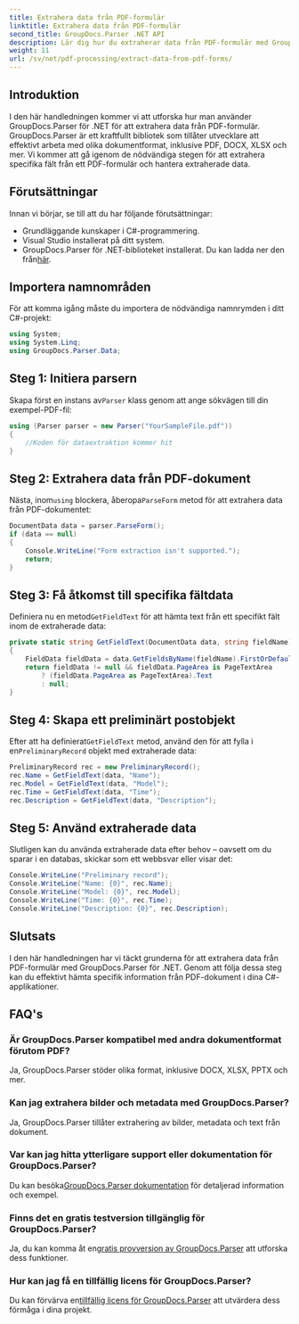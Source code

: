 ```yaml
---
title: Extrahera data från PDF-formulär
linktitle: Extrahera data från PDF-formulär
second_title: GroupDocs.Parser .NET API
description: Lär dig hur du extraherar data från PDF-formulär med GroupDocs.Parser för .NET. Steg-för-steg guide med kodexempel och vanliga frågor.
weight: 11
url: /sv/net/pdf-processing/extract-data-from-pdf-forms/
---
```

## Introduktion
I den här handledningen kommer vi att utforska hur man använder GroupDocs.Parser för .NET för att extrahera data från PDF-formulär. GroupDocs.Parser är ett kraftfullt bibliotek som tillåter utvecklare att effektivt arbeta med olika dokumentformat, inklusive PDF, DOCX, XLSX och mer. Vi kommer att gå igenom de nödvändiga stegen för att extrahera specifika fält från ett PDF-formulär och hantera extraherade data.
## Förutsättningar
Innan vi börjar, se till att du har följande förutsättningar:
- Grundläggande kunskaper i C#-programmering.
- Visual Studio installerat på ditt system.
- GroupDocs.Parser för .NET-biblioteket installerat. Du kan ladda ner den från[här](https://releases.groupdocs.com/parser/net/).

## Importera namnområden
För att komma igång måste du importera de nödvändiga namnrymden i ditt C#-projekt:
```csharp
using System;
using System.Linq;
using GroupDocs.Parser.Data;
```
## Steg 1: Initiera parsern
 Skapa först en instans av`Parser` klass genom att ange sökvägen till din exempel-PDF-fil:
```csharp
using (Parser parser = new Parser("YourSampleFile.pdf"))
{
    //Koden för dataextraktion kommer hit
}
```
## Steg 2: Extrahera data från PDF-dokument
 Nästa, inom`using` blockera, åberopa`ParseForm` metod för att extrahera data från PDF-dokumentet:
```csharp
DocumentData data = parser.ParseForm();
if (data == null)
{
    Console.WriteLine("Form extraction isn't supported.");
    return;
}
```
## Steg 3: Få åtkomst till specifika fältdata
 Definiera nu en metod`GetFieldText` för att hämta text från ett specifikt fält inom de extraherade data:
```csharp
private static string GetFieldText(DocumentData data, string fieldName)
{
    FieldData fieldData = data.GetFieldsByName(fieldName).FirstOrDefault();
    return fieldData != null && fieldData.PageArea is PageTextArea
        ? (fieldData.PageArea as PageTextArea).Text
        : null;
}
```
## Steg 4: Skapa ett preliminärt postobjekt
 Efter att ha definierat`GetFieldText` metod, använd den för att fylla i en`PreliminaryRecord` objekt med extraherade data:
```csharp
PreliminaryRecord rec = new PreliminaryRecord();
rec.Name = GetFieldText(data, "Name");
rec.Model = GetFieldText(data, "Model");
rec.Time = GetFieldText(data, "Time");
rec.Description = GetFieldText(data, "Description");
```
## Steg 5: Använd extraherade data
Slutligen kan du använda extraherade data efter behov – oavsett om du sparar i en databas, skickar som ett webbsvar eller visar det:
```csharp
Console.WriteLine("Preliminary record");
Console.WriteLine("Name: {0}", rec.Name);
Console.WriteLine("Model: {0}", rec.Model);
Console.WriteLine("Time: {0}", rec.Time);
Console.WriteLine("Description: {0}", rec.Description);
```

## Slutsats
I den här handledningen har vi täckt grunderna för att extrahera data från PDF-formulär med GroupDocs.Parser för .NET. Genom att följa dessa steg kan du effektivt hämta specifik information från PDF-dokument i dina C#-applikationer.

## FAQ's
### Är GroupDocs.Parser kompatibel med andra dokumentformat förutom PDF?
Ja, GroupDocs.Parser stöder olika format, inklusive DOCX, XLSX, PPTX och mer.
### Kan jag extrahera bilder och metadata med GroupDocs.Parser?
Ja, GroupDocs.Parser tillåter extrahering av bilder, metadata och text från dokument.
### Var kan jag hitta ytterligare support eller dokumentation för GroupDocs.Parser?
 Du kan besöka[GroupDocs.Parser dokumentation](https://tutorials.groupdocs.com/parser/net/) för detaljerad information och exempel.
### Finns det en gratis testversion tillgänglig för GroupDocs.Parser?
 Ja, du kan komma åt en[gratis provversion av GroupDocs.Parser](https://releases.groupdocs.com/) att utforska dess funktioner.
### Hur kan jag få en tillfällig licens för GroupDocs.Parser?
 Du kan förvärva en[tillfällig licens för GroupDocs.Parser](https://purchase.groupdocs.com/temporary-license/) att utvärdera dess förmåga i dina projekt.